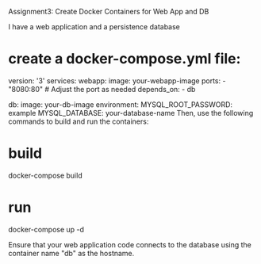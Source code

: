 Assignment3: Create Docker Containers for Web App and DB

I have a web application and a persistence database
# create a docker-compose.yml file:
version: '3'
services:
  webapp:
    image: your-webapp-image
    ports:
      - "8080:80" # Adjust the port as needed
    depends_on:
      - db

  db:
    image: your-db-image
    environment:
      MYSQL_ROOT_PASSWORD: example
      MYSQL_DATABASE: your-database-name
Then, use the following commands to build and run the containers:

# build
docker-compose build

# run
docker-compose up -d

Ensure that your web application code connects to the database using the container name "db" as the hostname.